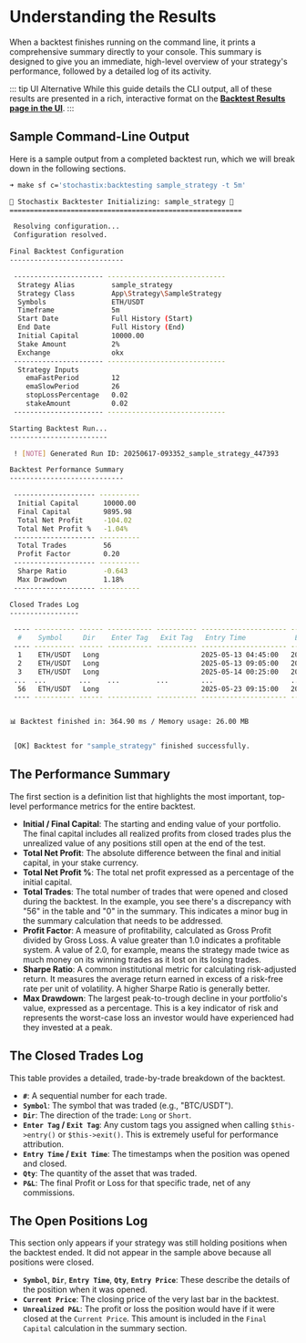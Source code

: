 # Understanding the Results

When a backtest finishes running on the command line, it prints a comprehensive summary directly to your console. This summary is designed to give you an immediate, high-level overview of your strategy's performance, followed by a detailed log of its activity.

::: tip UI Alternative
While this guide details the CLI output, all of these results are presented in a rich, interactive format on the [**Backtest Results page in the UI**](./screenshots#backtest-results).
:::

## Sample Command-Line Output

Here is a sample output from a completed backtest run, which we will break down in the following sections.

```bash
➜ make sf c='stochastix:backtesting sample_strategy -t 5m'

🚀 Stochastix Backtester Initializing: sample_strategy 🚀
=========================================================

 Resolving configuration...
 Configuration resolved.

Final Backtest Configuration
----------------------------

 ---------------------- -----------------------------
  Strategy Alias         sample_strategy
  Strategy Class         App\Strategy\SampleStrategy
  Symbols                ETH/USDT
  Timeframe              5m
  Start Date             Full History (Start)
  End Date               Full History (End)
  Initial Capital        10000.00
  Stake Amount           2%
  Exchange               okx
 ---------------------- -----------------------------
  Strategy Inputs
    emaFastPeriod        12
    emaSlowPeriod        26
    stopLossPercentage   0.02
    stakeAmount          0.02
 ---------------------- -----------------------------

Starting Backtest Run...
------------------------

 ! [NOTE] Generated Run ID: 20250617-093352_sample_strategy_447393

Backtest Performance Summary
----------------------------

 -------------------- ----------
  Initial Capital      10000.00
  Final Capital        9895.98
  Total Net Profit     -104.02
  Total Net Profit %   -1.04%
 -------------------- ----------
  Total Trades         56
  Profit Factor        0.20
 -------------------- ----------
  Sharpe Ratio         -0.643
  Max Drawdown         1.18%
 -------------------- ----------

Closed Trades Log
-----------------

 ---- ---------- ------ ----------- ---------- --------------------- --------------------- ---------- -------
  #    Symbol     Dir    Enter Tag   Exit Tag   Entry Time            Exit Time             Qty        P&L
 ---- ---------- ------ ----------- ---------- --------------------- --------------------- ---------- -------
  1    ETH/USDT   Long                         2025-05-13 04:45:00   2025-05-13 09:00:00   0.081666   -1.31
  2    ETH/USDT   Long                         2025-05-13 09:05:00   2025-05-13 23:15:00   0.081193   15.62
  3    ETH/USDT   Long                         2025-05-14 00:25:00   2025-05-14 02:05:00   0.074486   -4.49
 ...  ...        ...    ...         ...        ...                   ...                   ...        ...
  56   ETH/USDT   Long                         2025-05-23 09:15:00   2025-05-23 10:30:00   0.074020   -2.72
 ---- ---------- ------ ----------- ---------- --------------------- --------------------- ---------- -------


📊 Backtest finished in: 364.90 ms / Memory usage: 26.00 MB


 [OK] Backtest for "sample_strategy" finished successfully.

```

## The Performance Summary

The first section is a definition list that highlights the most important, top-level performance metrics for the entire backtest.

* **Initial / Final Capital**: The starting and ending value of your portfolio. The final capital includes all realized profits from closed trades plus the unrealized value of any positions still open at the end of the test.
* **Total Net Profit**: The absolute difference between the final and initial capital, in your stake currency.
* **Total Net Profit %**: The total net profit expressed as a percentage of the initial capital.
* **Total Trades**: The total number of trades that were opened and closed during the backtest. In the example, you see there's a discrepancy with "56" in the table and "0" in the summary. This indicates a minor bug in the summary calculation that needs to be addressed.
* **Profit Factor**: A measure of profitability, calculated as Gross Profit divided by Gross Loss. A value greater than 1.0 indicates a profitable system. A value of 2.0, for example, means the strategy made twice as much money on its winning trades as it lost on its losing trades.
* **Sharpe Ratio**: A common institutional metric for calculating risk-adjusted return. It measures the average return earned in excess of a risk-free rate per unit of volatility. A higher Sharpe Ratio is generally better.
* **Max Drawdown**: The largest peak-to-trough decline in your portfolio's value, expressed as a percentage. This is a key indicator of risk and represents the worst-case loss an investor would have experienced had they invested at a peak.

## The Closed Trades Log

This table provides a detailed, trade-by-trade breakdown of the backtest.

* **`#`**: A sequential number for each trade.
* **`Symbol`**: The symbol that was traded (e.g., "BTC/USDT").
* **`Dir`**: The direction of the trade: `Long` or `Short`.
* **`Enter Tag` / `Exit Tag`**: Any custom tags you assigned when calling `$this->entry()` or `$this->exit()`. This is extremely useful for performance attribution.
* **`Entry Time` / `Exit Time`**: The timestamps when the position was opened and closed.
* **`Qty`**: The quantity of the asset that was traded.
* **`P&L`**: The final Profit or Loss for that specific trade, net of any commissions.

## The Open Positions Log

This section only appears if your strategy was still holding positions when the backtest ended. It did not appear in the sample above because all positions were closed.

* **`Symbol`**, **`Dir`**, **`Entry Time`**, **`Qty`**, **`Entry Price`**: These describe the details of the position when it was opened.
* **`Current Price`**: The closing price of the very last bar in the backtest.
* **`Unrealized P&L`**: The profit or loss the position would have if it were closed at the `Current Price`. This amount is included in the `Final Capital` calculation in the summary section.
